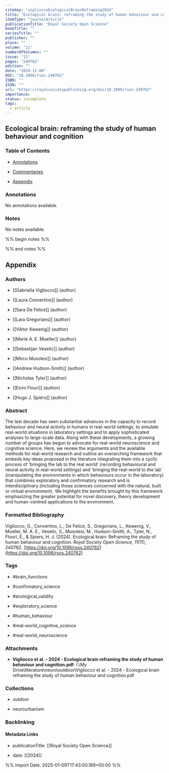 ```yaml
---
citekey: "viglioccoEcologicalBrainReframing2024"
title: "Ecological brain: reframing the study of human behaviour and cognition"
itemType: "journalArticle"
publicationTitle: "Royal Society Open Science"
bookTitle: ""
seriesTitle: ""
publisher: ""
place: ""
volume: "11"
numberOfVolumes: ""
issue: "11"
pages: "240762"
edition: ""
date: "2024-11-08"
DOI: "10.1098/rsos.240762"
ISBN: ""
ISSN: ""
url: "https://royalsocietypublishing.org/doi/10.1098/rsos.240762"
importance: 
status: incomplete
tags:
  - article
---
```


## Ecological brain: reframing the study of human behaviour and cognition

### Table of Contents

- [Annotations](#annotations)

+ [Commentaries](#commentaries)

- [Appendix](#appendix)

### Annotations


No annotations available.


### Notes


No notes available.


%% begin notes %%

<!-- Write your personal notes here -->

%% end notes %%

## Appendix

### Authors


- [[Gabriella Vigliocco]] (author)

- [[Laura Convertino]] (author)

- [[Sara De Felice]] (author)

- [[Lara Gregorians]] (author)

- [[Viktor Kewenig]] (author)

- [[Marie A. E. Mueller]] (author)

- [[Sebastijan Veselic]] (author)

- [[Mirco Musolesi]] (author)

- [[Andrew Hudson-Smith]] (author)

- [[Nicholas Tyler]] (author)

- [[Eirini Flouri]] (author)

- [[Hugo J. Spiers]] (author)



### Abstract

The last decade has seen substantial advances in the capacity to record behaviour and neural activity in humans in real-world settings, to simulate real-world situations in laboratory settings and to apply sophisticated analyses to large-scale data. Along with these developments, a growing number of groups has begun to advocate for real-world neuroscience and cognitive science. Here, we review the arguments and the available methods for real-world research and outline an overarching framework that embeds key ideas proposed in the literature integrating them into a cyclic process of ‘bringing the lab to the real world’ (recording behavioural and neural activity in real-world settings) and ‘bringing the real-world to the lab’ (manipulating the environments in which behaviours occur in the laboratory) that combines exploratory and confirmatory research and is interdisciplinary (including those sciences concerned with the natural, built or virtual environment). We highlight the benefits brought by this framework emphasizing the greater potential for novel discovery, theory development and human-centred applications to the environment.


### Formatted Bibliography

Vigliocco, G., Convertino, L., De Felice, S., Gregorians, L., Kewenig, V., Mueller, M. A. E., Veselic, S., Musolesi, M., Hudson-Smith, A., Tyler, N., Flouri, E., & Spiers, H. J. (2024). Ecological brain: Reframing the study of human behaviour and cognition. _Royal Society Open Science_, _11_(11), 240762. [https://doi.org/10.1098/rsos.240762](https://doi.org/10.1098/rsos.240762)


### Tags


- #brain_functions

- #confirmatory_science

- #ecological_validity

- #exploratory_science

- #human_behaviour

- #real-world_cognitive_science

- #real-world_neuroscience




### Attachments


- **Vigliocco et al. - 2024 - Ecological brain reframing the study of human behaviour and cognition.pdf**: I:\My Drive\literature\neuro\outdoor\Vigliocco et al. - 2024 - Ecological brain reframing the study of human behaviour and cognition.pdf




### Collections


- outdoor

- neurourbanism





### Backlinking


#### Metadata Links


- publicationTitle: [[Royal Society Open Science]]




- date: [[2024]]





<!-- Any additional notes or comments -->


%% Import Date: 2025-01-09T17:43:00.189+00:00 %%
